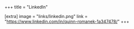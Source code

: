 +++
title = "LinkedIn"

[extra]
image = "links/linkedin.png"
link = "https://www.linkedin.com/in/quinn-romanek-1a347478/"
+++